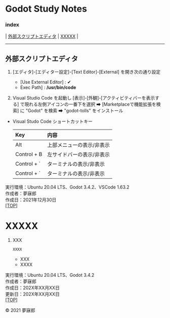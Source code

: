 # Godot Study Notes<a name="TOP"></a>

### <b>index</b>

| [外部スクリプトエディタ](#2112001) | [XXXXX](#XXX) |
***

<a name="2112001"></a>
## <b>外部スクリプトエディタ</b>

1. [エディタ]-[エディター設定]-[Text Editor]-[External] を開き次の通り設定  
    * [Use External Editor] : ✔
    * Exec Path] : **/usr/bin/code**

1. Visual Studio Code を起動し [表示]-[外観]-[アクティビティバーを表示する] で現れる左側アイコンの一番下を選択 ➡ [Marketplaceで機能拡張を検索] に "Godot" を検索 ➡ "godot-tolls" をインストール

* Visual Studo Code ショートカットキー

    |Key|内容|
    |:--|:--|
    |Alt|上部メニューの表示/非表示|
    |Control + B|左サイドバーの表示/非表示|
    |Control + `|ターミナルの表示/非表示|
    |Control + `|ターミナルの表示/非表示|e
    
実行環境：Ubuntu 20.04 LTS、Godot 3.4.2、VSCode 1.63.2  
作成者：夢寐郎  
作成日：2021年12月30日  
[[TOP]](#TOP)


<a name="XXX"></a>
# <b>XXXXX</b>

1. XXX
    ```c#
    XXXX
    ```
    * XXX
    * XXXX

実行環境：Ubuntu 20.04 LTS、Godot 3.4.2    
作成者：夢寐郎  
作成日：202X年XX月XX日  
更新日：202X年XX月XX日  
[[TOP]](#TOP)

© 2021 夢寐郎